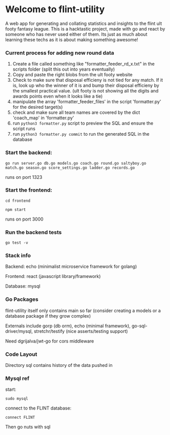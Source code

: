 # Welcome to flint-utility

A web app for generating and collating statistics and insights to the flint ult footy fantasy league.
This is a hacktastic project, made with go and react by someone who has never used either of them.  Its just as much about learning these techs as it is about making something awesome!


### Current process for adding new round data
1) Create a file called something like "formatter_feeder_rd_x.txt" in the scripts folder (split this out into years eventually)
2) Copy and paste the right blobs from the ult footy website 
3) Check to make sure that disposal efficieny is not tied for any match. If it is, look up who the winner of it is and bump their disposal efficieny by the smallest practical value.  (ult footy is not showing all the digits and awards points even when it looks like a tie)
4) manipulate the array 'formatter_feeder_files' in the script 'formatter.py' for the desired target(s)
5) check and make sure all team names are covered by the dict 'coach_map' in 'formatter.py'
6) run `python3 formatter.py` script to preview the SQL and ensure the script runs
7) run `python3 formatter.py commit` to run the generated SQL in the database 

### Start the backend:

   `go run server.go db.go models.go coach.go round.go saltyboy.go match.go season.go score_settings.go ladder.go records.go`

runs on port 1323


### Start the frontend:

   `cd frontend`
   
   `npm start`

runs on port 3000


### Run the backend tests

   `go test -v`


### Stack info

Backend: echo (minimalist microservice framework for golang)

Frontend: react (javascript library/framework)

Database: mysql


### Go Packages

flint-utility itself only contains main so far (consider creating a models or a database package if they grow complex)

Externals include gorp (db orm), echo (minimal framework), go-sql-driver/mysql, stretchr/testify (nice asserts/testing support)

Need dgrijalva/jwt-go for cors middleware


### Code Layout

Directory sql contains history of the data pushed in


### Mysql ref

start:

   `sudo mysql`

connect to the FLINT database:

   `connect FLINT`

Then go nuts with sql
